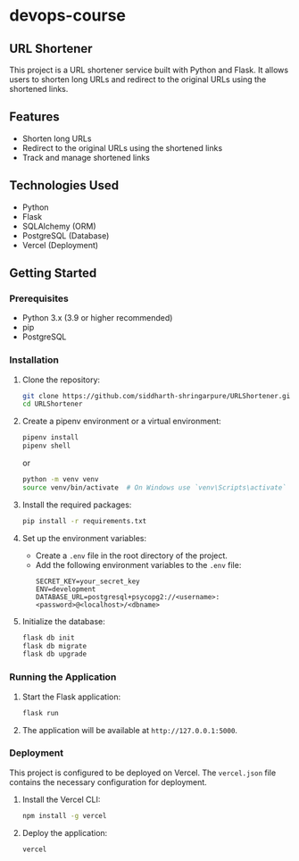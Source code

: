 # devops-course

## URL Shortener

This project is a URL shortener service built with Python and Flask.
It allows users to shorten long URLs and redirect to the original URLs using the shortened links.

## Features

* Shorten long URLs
* Redirect to the original URLs using the shortened links
* Track and manage shortened links

## Technologies Used

- Python
- Flask
- SQLAlchemy (ORM)
- PostgreSQL (Database)
- Vercel (Deployment)

## Getting Started

### Prerequisites

- Python 3.x (3.9 or higher recommended)
- pip
- PostgreSQL

### Installation

1. Clone the repository:
    ```sh
    git clone https://github.com/siddharth-shringarpure/URLShortener.git
    cd URLShortener
    ```

2. Create a pipenv environment or a virtual environment:
    ```sh
    pipenv install
    pipenv shell
    ```
   or
    ```sh
    python -m venv venv
    source venv/bin/activate  # On Windows use `venv\Scripts\activate`
    ```


3. Install the required packages:
    ```sh
    pip install -r requirements.txt
    ```

4. Set up the environment variables:
    - Create a `.env` file in the root directory of the project.
    - Add the following environment variables to the `.env` file:
        ```dotenv
        SECRET_KEY=your_secret_key
        ENV=development
        DATABASE_URL=postgresql+psycopg2://<username>:<password>@<localhost>/<dbname>
        ```

5. Initialize the database:
    ```sh
    flask db init
    flask db migrate
    flask db upgrade
    ```

### Running the Application

1. Start the Flask application:
    ```sh
    flask run
    ```

2. The application will be available at `http://127.0.0.1:5000`.

### Deployment

This project is configured to be deployed on Vercel. The `vercel.json` file contains the necessary configuration for
deployment.

1. Install the Vercel CLI:
    ```sh
    npm install -g vercel
    ```

2. Deploy the application:
    ```sh
    vercel
    ```
